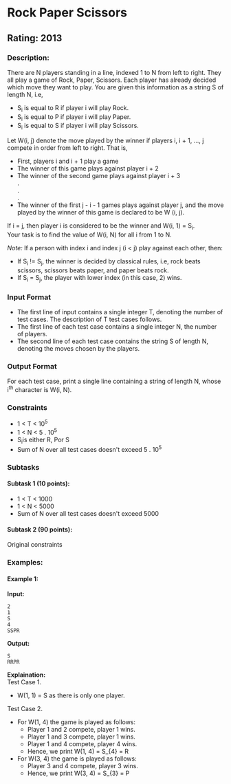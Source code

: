 # Rock Paper Scissors
## Rating: 2013
### Description:
There are N players standing in a line, indexed 1 to N from left to right. They all play a game of Rock, Paper, Scissors. Each player has already decided which move they want to play. You are given this information as a string S of length N, i.e, 
- S<sub>i</sub> is equal to R if player i will play Rock. 
- S<sub>i</sub> is equal to P if player i will play Paper. 
- S<sub>i</sub> is equal to S if player i will play Scissors. 

Let W(i, j) denote the move played by the winner if players i, i + 1, ..., j compete in order from left to right. That is, 
- First, players i and i + 1 play a game 
- The winner of this game plays against player i + 2 
- The winner of the second game plays against player i + 3  
.  
.  
.  
- The winner of the first j - i - 1 games plays against player j, and the move played by the winner of this game is declared to be W (i, j). 

If i = j, then player i is considered to be the winner and W(i, 1) = S<sub>i</sub>.  
Your task is to find the value of W(i, N) for all i from 1 to N. 

*Note:*
If a person with index i and index j (i < j) play against each other, then: 
- If S<sub>i</sub> != S<sub>j</sub>, the winner is decided by classical rules, i.e, rock beats scissors, scissors beats paper, and paper beats rock.
- If S<sub>i</sub> = S<sub>j</sub>, the player with lower index (in this case, 2) wins. 

### Input Format 
- The first line of input contains a single integer T, denoting the number of test cases. The description of T test cases follows. 
- The first line of each test case contains a single integer N, the number of players. 
- The second line of each test case contains the string S of length N, denoting the moves chosen by the players. 
### Output Format 
For each test case, print a single line containing a string of length N, whose i<sup>th</sup> character is W(i, N). 
### Constraints 
- 1 < T < 10<sup>5 </sup>
- 1 < N < 5 . 10<sup>5</sup> 
- S<sub>i</sub>is either R, Por S 
- Sum of N over all test cases doesn't exceed 5 . 10<sup>5</sup>

### Subtasks 
#### Subtask 1 (10 points): 
- 1 < T < 1000 
- 1 < N < 5000 
- Sum of N over all test cases doesn't exceed 5000 
#### Subtask 2 (90 points): 
Original constraints

### Examples:
#### Example 1:
**Input:**
```
2
1
S
4
SSPR
```
**Output:**
```
S
RRPR
```
**Explaination:**  
Test Case 1.  
- W(1, 1) = S as there is only one player. 

Test Case 2.  
- For W(1, 4) the game is played as follows: 
    - Player 1 and 2 compete, player 1 wins. 
    - Player 1 and 3 compete, player 1 wins. 
    - Player 1 and 4 compete, player 4 wins. 
    - Hence, we print W(1, 4) = S_{4} = R 
- For W(3, 4) the game is played as follows: 
    - Player 3 and 4 compete, player 3 wins. 
    - Hence, we print W(3, 4) = S_{3} = P